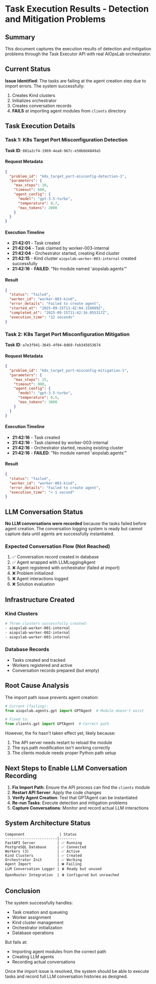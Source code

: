 # Task Execution Results - Detection and Mitigation Problems

## Summary

This document captures the execution results of detection and mitigation problems through the Task Executor API with real AIOpsLab orchestrator.

## Current Status

**Issue Identified**: The tasks are failing at the agent creation step due to import errors. The system successfully:
1. Creates Kind clusters
2. Initializes orchestrator
3. Creates conversation records
4. **FAILS** at importing agent modules from `clients` directory

## Task Execution Details

### Task 1: K8s Target Port Misconfiguration Detection

**Task ID**: `801a2cf4-1969-4ea8-967c-e50b0d4849a5`

#### Request Metadata
```json
{
  "problem_id": "k8s_target_port-misconfig-detection-1",
  "parameters": {
    "max_steps": 10,
    "timeout": 600,
    "agent_config": {
      "model": "gpt-3.5-turbo",
      "temperature": 0.7,
      "max_tokens": 2000
    }
  }
}
```

#### Execution Timeline
- **21:42:01** - Task created
- **21:42:04** - Task claimed by worker-003-internal
- **21:42:04** - Orchestrator started, creating Kind cluster
- **21:42:15** - Kind cluster `aiopslab-worker-003-internal` created successfully
- **21:42:16** - **FAILED**: "No module named 'aiopslab.agents'"

#### Result
```json
{
  "status": "failed",
  "worker_id": "worker-003-kind",
  "error_details": "Failed to create agent",
  "started_at": "2025-09-15T11:42:04.158889Z",
  "completed_at": "2025-09-15T11:42:16.055317Z",
  "execution_time": "12 seconds"
}
```

### Task 2: K8s Target Port Misconfiguration Mitigation

**Task ID**: `a7e3f941-3645-4f04-8d69-feb345653674`

#### Request Metadata
```json
{
  "problem_id": "k8s_target_port-misconfig-mitigation-1",
  "parameters": {
    "max_steps": 15,
    "timeout": 900,
    "agent_config": {
      "model": "gpt-3.5-turbo",
      "temperature": 0.5,
      "max_tokens": 3000
    }
  }
}
```

#### Execution Timeline
- **21:42:16** - Task created
- **21:42:16** - Task claimed by worker-003-internal
- **21:42:16** - Orchestrator started, reusing existing cluster
- **21:42:16** - **FAILED**: "No module named 'aiopslab.agents'"

#### Result
```json
{
  "status": "failed",
  "worker_id": "worker-003-kind",
  "error_details": "Failed to create agent",
  "execution_time": "< 1 second"
}
```

## LLM Conversation Status

**No LLM conversations were recorded** because the tasks failed before agent creation. The conversation logging system is ready but cannot capture data until agents are successfully instantiated.

### Expected Conversation Flow (Not Reached)
1. ✅ Conversation record created in database
2. ✅ Agent wrapped with LLMLoggingAgent
3. ❌ Agent registered with orchestrator (failed at import)
4. ❌ Problem initialized
5. ❌ Agent interactions logged
6. ❌ Solution evaluation

## Infrastructure Created

### Kind Clusters
```bash
# Three clusters successfully created:
- aiopslab-worker-001-internal
- aiopslab-worker-002-internal
- aiopslab-worker-003-internal
```

### Database Records
- Tasks created and tracked
- Workers registered and active
- Conversation records prepared (but empty)

## Root Cause Analysis

The import path issue prevents agent creation:
```python
# Current (failing):
from aiopslab.agents.gpt import GPTAgent  # Module doesn't exist

# Fixed to:
from clients.gpt import GPTAgent  # Correct path
```

However, the fix hasn't taken effect yet, likely because:
1. The API server needs restart to reload the module
2. The sys.path modification isn't working correctly
3. The clients module needs proper Python path setup

## Next Steps to Enable LLM Conversation Recording

1. **Fix Import Path**: Ensure the API process can find the `clients` module
2. **Restart API Server**: Apply the code changes
3. **Verify Agent Creation**: Test that GPTAgent can be instantiated
4. **Re-run Tasks**: Execute detection and mitigation problems
5. **Capture Conversations**: Monitor and record actual LLM interactions

## System Architecture Status

```
Component                | Status
------------------------|--------
FastAPI Server          | ✅ Running
PostgreSQL Database     | ✅ Connected
Workers (3)             | ✅ Active
Kind Clusters           | ✅ Created
Orchestrator Init       | ✅ Working
Agent Import            | ❌ Failing
LLM Conversation Logger | ⏸️ Ready but unused
OpenRouter Integration  | ⏸️ Configured but unreached
```

## Conclusion

The system successfully handles:
- Task creation and queueing
- Worker assignment
- Kind cluster management
- Orchestrator initialization
- Database operations

But fails at:
- Importing agent modules from the correct path
- Creating LLM agents
- Recording actual conversations

Once the import issue is resolved, the system should be able to execute tasks and record full LLM conversation histories as designed.